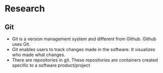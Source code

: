 # Research

## Git

* Git is a version management system and different from Github. Github uses Git.
* Git enables users to track changes made in the software. It visualizes who made what changes.
* There are repositories in git. These repositories are containers created specific to a software product/project

